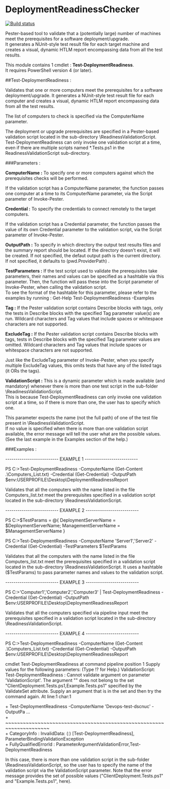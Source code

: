 # DeploymentReadinessChecker  

[![Build status](https://ci.appveyor.com/api/projects/status/w6dha583tp0gkiio/branch/master?svg=true)](https://ci.appveyor.com/project/MathieuBuisson/deploymentreadinesschecker/branch/master)  


Pester-based tool to validate that a (potentially large) number of machines meet the prerequisites for a software deployment/upgrade.  
It generates a NUnit-style test result file for each target machine and creates a visual, dynamic HTLM report encompassing data from all the test results.  


This module contains 1 cmdlet : **Test-DeploymentReadiness**.  
It requires PowerShell version 4 (or later).


##Test-DeploymentReadiness :


Validates that one or more computers meet the prerequisites for a software deployment/upgrade.
It generates a NUnit-style test result file for each computer and creates a visual, dynamic HTLM report 
encompassing data from all the test results.  

The list of computers to check is specified via the ComputerName parameter.

The deployment or upgrade prerequisites are specified in a Pester-based validation script located in the 
sub-directory \ReadinessValidationScript.  
Test-DeploymentReadiness can only invoke one validation script at a time, even if there are multiple scripts named 
*.Tests.ps1 in the ReadinessValidationScript sub-directory.


###Parameters :


**ComputerName :** To specify one or more computers against which the prerequisites checks will be performed.

If the validation script has a ComputerName parameter, the function passes one computer at a time to its ComputerName parameter, via the Script parameter of Invoke-Pester.  


**Credential :** To specify the credentials to connect remotely to the target computers.

If the validation script has a Credential parameter, the function passes the value of its own Credential parameter to the validation script, via the Script parameter of Invoke-Pester.  


**OutputPath :** To specify in which directory the output test results files and the summary report should be located.
If the directory doesn't exist, it will be created.
If not specified, the defaut output path is the current directory.  
If not specified, it defaults to $($pwd.ProviderPath) .


**TestParameters :** If the test script used to validate the prerequisites take parameters, their names and values can be specified as a hashtable via this parameter.
Then, the function will pass these into the Script parameter of Invoke-Pester, when calling the validation script.  
To see the format of the hashtable for this parameter, please refer to the examples by running : Get-Help Test-DeploymentReadiness -Examples  


**Tag :** If the Pester validation script contains Describe blocks with tags, only the tests in Describe blocks with the specified Tag parameter value(s) are run.
Wildcard characters and Tag values that include spaces or whitespace characters are not supported.  


**ExcludeTag :** If the Pester validation script contains Describe blocks with tags, tests in Describe blocks with the specified Tag parameter values are omitted.
Wildcard characters and Tag values that include spaces or whitespace characters are not supported.

Just like the ExcludeTag parameter of Invoke-Pester, when you specify multiple ExcludeTag values, this omits tests that have any of the listed tags (it ORs the tags).  


**ValidationScript :** This is a dynamic parameter which is made available (and mandatory) whenever there is more than one test script in the sub-folder \ReadinessValidationScript\.  
This is because Test-DeploymentReadiness can only invoke one validation script at a time, so if there is more than one, the user has to specify which one.

This parameter expects the name (not the full path) of one of the test file present in <ModuleFolder>\ReadinessValidationScript\.  
If no value is specified when there is more than one validation script available, the error message will tell the user what are the possible values.  
(See the last example in the Examples section of the help.)

###Examples :



-------------------------- EXAMPLE 1 --------------------------

PS C:\>Test-DeploymentReadiness -ComputerName (Get-Content .\Computers_List.txt) -Credential 
(Get-Credential) -OutputPath $env:USERPROFILE\Desktop\DeploymentReadinessReport


Validates that all the computers with the name listed in the file Computers_list.txt meet the 
prerequisites specified in a validation script located in the sub-directory \ReadinessValidationScript.




-------------------------- EXAMPLE 2 --------------------------

PS C:\>$TestParams = @{ DeploymentServerName = $DeploymentServerName; ManagementServerName = 
$ManagementServerName }


PS C:\>Test-DeploymentReadiness -ComputerName 'Server1','Server2' -Credential (Get-Credential) -TestParameters 
$TestParams

Validates that all the computers with the name listed in the file Computers_list.txt meet the 
prerequisites specified in a validation script located in the sub-directory \ReadinessValidationScript.
It uses a hashtable ($TestParams) to pass parameter names and values to the validation script.




-------------------------- EXAMPLE 3 --------------------------

PS C:\>'Computer1','Computer2','Computer3' | Test-DeploymentReadiness -Credential (Get-Credential) 
-OutputPath $env:USERPROFILE\Desktop\DeploymentReadinessReport


Validates that all the computers specified via pipeline input meet the prerequisites specified in a 
validation script located in the sub-directory \ReadinessValidationScript.



-------------------------- EXAMPLE 4 --------------------------

PS C:\>Test-DeploymentReadiness -ComputerName (Get-Content .\Computers_List.txt) -Credential (Get-Credential) 
-OutputPath $env:USERPROFILE\Desktop\DeploymentReadinessReport


cmdlet Test-DeploymentReadiness at command pipeline position 1
Supply values for the following parameters:
(Type !? for Help.)
ValidationScript: 
Test-DeploymentReadiness : Cannot validate argument on parameter 
'ValidationScript'. The argument "" does not belong to the set 
"ClientDeployment.Tests.ps1,Example.Tests.ps1" specified by the ValidateSet 
attribute. Supply an argument that is in the set and then try the command again.
At line:1 char:1  

\+ Test-DeploymentReadiness -ComputerName 'Devops-test-dscnuc' -OutputPa ...  
\+ ~~~~~~~~~~~~~~~~~~~~~~~~~~~~~~~~~~~~~~~~~~~~~~~~~~~~~~~~~~~~~~~~~~~~~  
\+ CategoryInfo          : InvalidData: (:) [Test-DeploymentReadiness], ParameterBindingValidationException  
\+ FullyQualifiedErrorId : ParameterArgumentValidationError,Test-DeploymentReadiness  





In this case, there is more than one validation script in the sub-folder \ReadinessValidationScript\, so the user has 
to specify the name of the validation script via the ValidationScript parameter.
Note that the error message provides the set of possible values ("ClientDeployment.Tests.ps1" and "Example.Tests.ps1", 
here).
